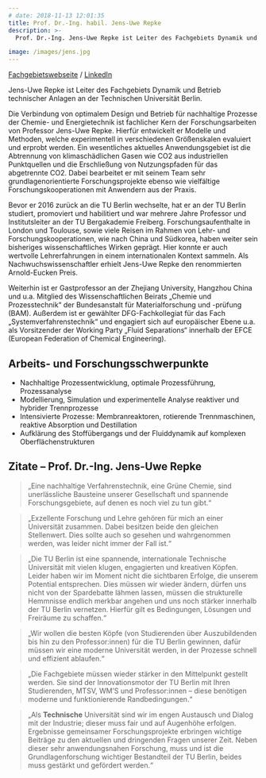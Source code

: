 ```yaml
---
# date: 2018-11-13 12:01:35
title: Prof. Dr.-Ing. habil. Jens-Uwe Repke
description: >-
  Prof. Dr.-Ing. Jens-Uwe Repke ist Leiter des Fachgebiets Dynamik und Betrieb technischer Anlagen an der TU Berlin. Die Verbindung von optimalem Design und Betrieb nachhaltiger Prozesse der Chemie- und Energietechnik ist fachlicher Kern seiner Forschungsarbeiten, wobei ihm die enge Verzahnung von theoretischer und experimenteller Forschung sehr wichtig ist. Er hat an der TU Berlin seine wissenschaftliche Ausbildung erhalten und war Professor für „Thermische Trenntechnik“ an der TU Bergakademie Freiberg. Durch verschiedene Forschungsaufenthalte und vielfältige Kooperationsprojekte ist er in seinem Wissenschaftsgebiet bestens international vernetzt.

image: /images/jens.jpg
---
```


<a href="https://www.tu.berlin/dbta/">Fachgebietswebseite</a> / <a href="https://www.linkedin.com/company/tuberlin-dbta/">LinkedIn</a>

Jens-Uwe Repke ist Leiter des Fachgebiets Dynamik und Betrieb technischer Anlagen an der Technischen Universität Berlin.

Die Verbindung von optimalem Design und Betrieb für nachhaltige Prozesse der Chemie- und Energietechnik ist fachlicher Kern der Forschungsarbeiten von Professor Jens-Uwe Repke. Hierfür entwickelt er Modelle und Methoden, welche experimentell in verschiedenen Größenskalen evaluiert und erprobt werden. Ein wesentliches aktuelles Anwendungsgebiet ist die Abtrennung von klimaschädlichen Gasen wie CO2 aus industriellen Punktquellen und die Erschließung von Nutzungspfaden für das abgetrennte CO2. Dabei bearbeitet er mit seinem Team sehr grundlagenorientierte Forschungsprojekte ebenso wie vielfältige Forschungskooperationen mit Anwendern aus der Praxis. 

Bevor er 2016 zurück an die TU Berlin wechselte, hat er an der TU Berlin studiert, promoviert und habilitiert und war mehrere Jahre Professor und Institutsleiter an der TU Bergakademie Freiberg. Forschungsaufenthalte in London und Toulouse, sowie viele Reisen im Rahmen von Lehr- und Forschungskooperationen, wie nach China und Südkorea, haben weiter sein bisheriges wissenschaftliches Wirken geprägt. Hier konnte er auch wertvolle Lehrerfahrungen in einem internationalen Kontext sammeln. 
Als Nachwuchswissenschaftler erhielt Jens-Uwe Repke den renommierten Arnold-Eucken Preis. 

Weiterhin ist er Gastprofessor an der Zhejiang University, Hangzhou China und u.a. Mitglied des Wissenschaftlichen Beirats „Chemie und Prozesstechnik“ der Bundesanstalt für Materialforschung und -prüfung (BAM). Außerdem ist er gewählter DFG-Fachkollegiat für das Fach „Systemverfahrenstechnik“ und engagiert sich auf europäischer Ebene u.a. als Vorsitzender der Working Party „Fluid Separations“ innerhalb der EFCE (European Federation of Chemical Engineering). 

## Arbeits- und Forschungsschwerpunkte
- Nachhaltige Prozessentwicklung, optimale Prozessführung, Prozessanalyse
- Modellierung, Simulation und experimentelle Analyse reaktiver und hybrider Trennprozesse
- Intensivierte Prozesse: Membranreaktoren, rotierende Trennmaschinen, reaktive Absorption und Destillation
- Aufklärung des Stoffübergangs und der Fluiddynamik auf komplexen Oberflächenstrukturen

## Zitate – Prof. Dr.-Ing. Jens-Uwe Repke
>„Eine nachhaltige Verfahrenstechnik, eine Grüne Chemie, sind unerlässliche Bausteine unserer Gesellschaft und spannende Forschungsgebiete, auf denen es noch viel zu tun gibt.“

>„Exzellente Forschung und Lehre gehören für mich an einer Universität zusammen. Dabei besitzen beide den gleichen Stellenwert. Dies sollte auch so gesehen und wahrgenommen werden, was leider nicht immer der Fall ist.“

>„Die TU Berlin ist eine spannende, internationale Technische Universität mit vielen klugen, engagierten und kreativen Köpfen. Leider haben wir im Moment nicht die sichtbaren Erfolge, die unserem Potential entsprechen. Dies müssen wir wieder ändern, dürfen uns nicht von der Spardebatte lähmen lassen, müssen die strukturelle Hemmnisse endlich merkbar angehen und uns noch stärker innerhalb der TU Berlin vernetzen. Hierfür gilt es Bedingungen, Lösungen und Freiräume zu schaffen.“ 

>„Wir wollen die besten Köpfe (von Studierenden über Auszubildenden bis hin zu den Professor:innen) für die TU Berlin gewinnen, dafür müssen wir eine moderne Universität werden, in der Prozesse schnell und effizient ablaufen.“

>„Die Fachgebiete müssen wieder stärker in den Mittelpunkt gestellt werden. Sie sind der Innovationsmotor der TU Berlin mit Ihren Studierenden, MTSV, WM’S und Professor:innen – diese benötigen moderne und funktionierende Randbedingungen.“

>„Als <b>Technische</b> Universität sind wir im engen Austausch und Dialog mit der Industrie; dieser muss fair und auf Augenhöhe erfolgen. Ergebnisse gemeinsamer Forschungsprojekte erbringen wichtige Beiträge zu den aktuellen und dringenden Fragen unserer Zeit. Neben dieser sehr anwendungsnahen Forschung, muss und ist die Grundlagenforschung wichtiger Bestandteil der TU Berlin, beides muss gestärkt und gefördert werden.“